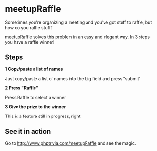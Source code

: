 meetupRaffle
============
Sometimes you're organizing a meeting and you've got stuff to raffle, but how do you raffle stuff?

meetupRaffle solves this problem in an easy and elegant way. In 3 steps you have a raffle winner!

Steps
-----

**1 Copy/paste a list of names**

Just copy/paste a list of names into the big field and press "submit"

**2 Press "Raffle"**

Press Raffle to select a winner

**3 Give the prize to the winner**

This is a feature still in progress, right

See it in action
----------------

Go to http://www.phptrivia.com/meetupRaffle and see the magic.
